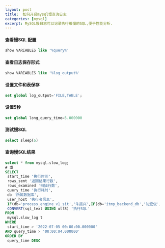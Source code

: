 ```yaml
---
layout: post
title:  如何开启mysql慢查询日志
categories: [mysql]
excerpt: MySQL慢日志可以记录执行缓慢的SQL,便于性能分析.
---
```

#### 查看慢SQL 配置
```sql
show VARIABLES like '%query%'
```

#### 查看日志保存形式
```sql
show VARIABLES like '%log_output%'
```

#### 设置文件和表保存
```sql
set global log_output='FILE,TABLE';
```

#### 设置5秒
```sql
set global long_query_time=5.000000
```

#### 测试慢SQL
```sql
select sleep(6)
```

#### 查询慢SQL结果
```sql
select * from mysql.slow_log;
# 或
SELECT
 start_time '执行时间',
 rows_sent '返回结果行数',
 rows_examined '扫描行数',
 query_time '执行耗时',
 db '所属数据库',
 user_host '执行者信息',
 IF(db='process_engine_v1_sit','朱振兴',IF(db='itmp_backend_db','沈宏俊','其他'))'跟进人',
 CONVERT(sql_text USING utf8) '执行SQL'
FROM
 mysql.slow_log t
WHERE
 start_time > '2022-07-05 00:00:00.000000'
AND query_time > '00:00:04.000000'
ORDER BY
 query_time DESC
```
